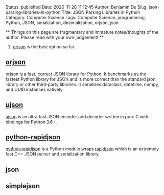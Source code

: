 Status: published
Date: 2020-11-28 11:12:45
Author: Benjamin Du
Slug: json-parsing-libraries-in-python
Title: JSON Parsing Libraries in Python
Category: Computer Science
Tags: Computer Science, programming, Python, JSON, serialization, deserialization, orjson, json

**
Things on this page are fragmentary and immature notes/thoughts of the author.
Please read with your own judgement!
**

1. [orjson](https://github.com/ijl/orjson) 
    is the best option so far.

## [orjson](https://github.com/ijl/orjson) 
[orjson](https://github.com/ijl/orjson) 
is a fast, correct JSON library for Python. 
It benchmarks as the fastest Python library for JSON 
and is more correct than the standard json library or other third-party libraries. 
It serializes dataclass, datetime, numpy, and UUID instances natively.

## [ujson](https://github.com/ultrajson/ultrajson)
[ujson](https://github.com/ultrajson/ultrajson)
is an ultra fast JSON encoder and decoder written in pure C with bindings for Python 3.6+.

## [python-rapidjson](https://github.com/python-rapidjson/python-rapidjson)
[python-rapidjson](https://github.com/python-rapidjson/python-rapidjson)
is a Python module wraps 
[rapidjson](https://github.com/Tencent/rapidjson)
which is an extremely fast C++ JSON parser and serialization library.

## json

## simplejson


